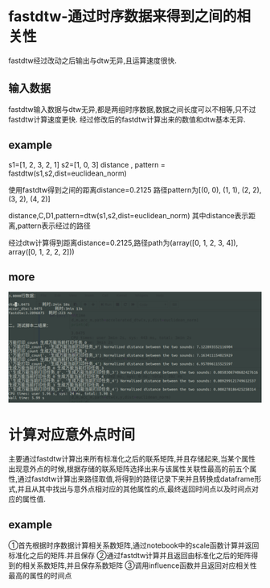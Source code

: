 fastdtw-通过时序数据来得到之间的相关性
=====

fastdtw经过改动之后输出与dtw无异,且运算速度很快.



输入数据
----

fastdtw输入数据与dtw无异,都是两组时序数据,数据之间长度可以不相等,只不过fastdtw计算速度更快.
经过修改后的fastdtw计算出来的数值和dtw基本无异.




example
---


s1=[1, 2, 3, 2, 1]
s2=[1, 0, 3]
distance , pattern = fastdtw(s1,s2,dist=euclidean_norm)

使用fastdtw得到之间的距离distance=0.2125
路径pattern为[(0, 0), (1, 1), (2, 2), (3, 2), (4, 2)]


distance,C,D1,pattern=dtw(s1,s2,dist=euclidean_norm)
其中distance表示距离,pattern表示经过的路径

经过dtw计算得到距离distance=0.2125,路径path为(array([0, 1, 2, 3, 4]), array([0, 1, 2, 2, 2]))



more
----

![](https://github.com/Orientsoft/prophet-suite/blob/master/fastdtw_corr/2019-03-22%2015-32-39%20%E7%9A%84%E5%B1%8F%E5%B9%95%E6%88%AA%E5%9B%BE.png)



计算对应意外点时间
===


主要通过fastdtw计算出来所有标准化之后的联系矩阵,并且存储起来,当某个属性出现意外点的时候,根据存储的联系矩阵选择出来与该属性关联性最高的前五个属性,通过fastdtw计算出来路径取值,将得到的路径记录下来并且转换成dataframe形式,并且从其中找出与意外点相对应的其他属性的点,最终返回时间点以及时间点对应的属性值.

example
---
①首先根据时序数据计算相关系数矩阵,通过notebook中的scale函数计算并返回标准化之后的矩阵.并且保存
②通过fastdtw计算并且返回由标准化之后的矩阵得到的相关系数矩阵,并且保存系数矩阵
③调用influence函数并且返回对应相关性最高的属性的时间点

